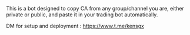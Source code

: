 This is a bot designed to copy CA from any group/channel you are, either private or public, and paste it in your trading bot automatically.

DM for setup and deployment : https://www.t.me/kensgx

